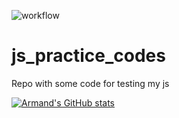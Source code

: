 ![workflow](https://github.com/ArmandDS/js_practice_codes/actions/workflows/main.yml/badge.svg)

# js_practice_codes

Repo with some code for testing my js

[![Armand's GitHub stats](https://github-readme-stats.vercel.app/api?username=armandds)](https://github.com/anuraghazra/github-readme-stats)
